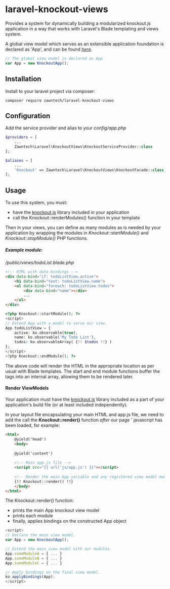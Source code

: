 # laravel-knockout-views
Provides a system for dynamically building a modularized knockout.js application in a way that works with
Laravel's Blade templating and views system.

A global view model which serves as an extensible application foundation is declared as 'App', and can be found 
<i>[here](https://github.com/zawntech/laravel-knockout-views/blob/master/views/knockout-app.blade.php)</i>.

```js
// The global view model is declared as App
var App = new KnockoutApp();
```

## Installation

Install to your laravel project via composer:
```
composer require zawntech/laravel-knockout-views
```

## Configuration
Add the service provider and alias to your <i>config/app.php</i>
```php
$providers = [
    ...
    Zawntech\Laravel\KnockoutViews\KnockoutServiceProvider::class
];

$aliases = [
    ... 
    'Knockout' => Zawntech\Laravel\KnockoutViews\KnockoutFacade::class
];
```

## Usage

To use this system, you must:
* have the [knockout.js](http://knockoutjs.com) library included in your application
* call the Knockout::renderModules() function in your template

Then in your views, you can define as many modules as is needed by your application by wrapping the 
modules in <i>Knockout::startModule()</i> and <i>Knockout::stopModule()</i> PHP functions.

##### Example module:
<i>/public/views/todoList.blade.php</i>
```html
<!-- HTML with data bindings -->
<div data-bind="if: todoListView.active">
    <h1 data-bind="text: todoListView.name">
    <ul data-bind="foreach: todoListView.todos">
        <div data-bind="name"></div>
        ...
    </ul>
</div>
```
```php
<?php Knockout::startModule(); ?>
<script>
// Extend App with a model to serve our view.
App.todoListView = {
    active: ko.observable(true),
    name: ko.observable('My Todo List'),
    todos: ko.observableArray( {!! $todos !!} )
};
</script>
<?php Knockout::endModule(); ?>
```

The above code will render the HTML in the appropriate location as per usual with Blade templates. The 
start and end module functions buffer the <script>...</script> tags into an internal array, allowing them 
to be rendered later.

#### Render ViewModels
Your application must have the [knockout.js](http://knockoutjs.com) library 
included as a part of your application's build file (or at least included
independently).

In your layout file encapsulating your main HTML and app.js file, we need to add 
the call the <strong>Knockout::render()</strong> function <i>after</i> our page '
javascript has been loaded, for example:

```html
<html>
    @yield('head')
    <body>
    
    @yield('content')
    
    <!-- Main app.js file -->
    <script src="{{ url('js/app.js') }}"></script>
    
    <!-- Render the main App variable and any registered view model modules. -->
    {!! Knockout::render() !!}
    </body>
</html>
```

The Knockout::render() function:
* prints the main App knockout view model
* prints each module
* finally, applies bindings on the constructed App object

```js
<script>
// Declare the main view model.
var App = new KnockoutApp();

// Extend the main view model with our modules.
App.someModuleA = { ... }
App.someModuleB = { ... }
App.someModuleC = { ... }

// Apply bindings on the final view model.
ko.applyBindings(App);
</script>
```